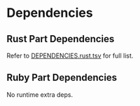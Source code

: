 # Dependencies

## Rust Part Dependencies

Refer to [DEPENDENCIES.rust.tsv](./DEPENDENCIES.rust.tsv) for full list.

## Ruby Part Dependencies

No runtime extra deps.
